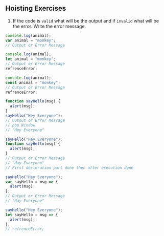 ## Hoisting Exercises

1. If the code is `valid` what will be the output and if `invalid` what will be the error. Write the error message.

```js
console.log(animal);
var animal = "monkey";
// Output or Error Message
```

```js
console.log(animal);
let animal = "monkey";
// Output or Error Message
refrenceError;
```

```js
console.log(animal);
const animal = "monkey";
// Output or Error Message
refrenceError;
```

```js
function sayHello(msg) {
  alert(msg);
}
sayHello("Hey Everyone");
// Output or Error Message
// pop Window
// "Hey Everyone"
```

```js
sayHello("Hey Everyone");
function sayHello(msg) {
  alert(msg);
}
// Output or Error Message
// "Hay Everyone"
// First decleration part done then after execution done
```

```js
sayHello("Hey Everyone");
var sayHello = msg => {
  alert(msg);
};
// Output or Error Message
// "Hay Everyone"
```

```js
sayHello("Hey Everyone");
let sayHello = msg => {
  alert(msg);
};
// refrenceError;
```
